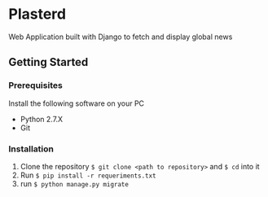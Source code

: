 # Plasterd

Web Application built with Django to fetch and display global news

## Getting Started

### Prerequisites

Install the following software on your PC
- Python 2.7.X
- Git

### Installation 

1. Clone the repository `$ git clone <path to repository>` and `$ cd` into it
2. Run `$ pip install -r requeriments.txt`
3. run `$ python manage.py migrate`
